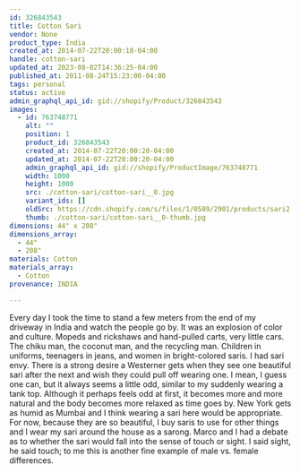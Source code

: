 ```yaml
---
id: 326843543
title: Cotton Sari
vendor: None
product_type: India
created_at: 2014-07-22T20:00:18-04:00
handle: cotton-sari
updated_at: 2023-08-02T14:36:25-04:00
published_at: 2011-08-24T15:23:00-04:00
tags: personal
status: active
admin_graphql_api_id: gid://shopify/Product/326843543
images:
  - id: 763748771
    alt: ""
    position: 1
    product_id: 326843543
    created_at: 2014-07-22T20:00:20-04:00
    updated_at: 2014-07-22T20:00:20-04:00
    admin_graphql_api_id: gid://shopify/ProductImage/763748771
    width: 1000
    height: 1000
    src: ./cotton-sari/cotton-sari__0.jpg
    variant_ids: []
    oldSrc: https://cdn.shopify.com/s/files/1/0589/2901/products/sari2.jpeg?v=1406073620
    thumb: ./cotton-sari/cotton-sari__0-thumb.jpg
dimensions: 44" x 208"
dimensions_array:
  - 44"
  - 208"
materials: Cotton
materials_array:
  - Cotton
provenance: INDIA

---
```


Every day I took the time to stand a few meters from the end of my driveway in India and watch the people go by. It was an explosion of color and culture. Mopeds and rickshaws and hand-pulled carts, very little cars. The chiku man, the coconut man, and the recycling man. Children in uniforms, teenagers in jeans, and women in bright-colored saris. I had sari envy. There is a strong desire a Westerner gets when they see one beautiful sari after the next and wish they could pull off wearing one. I mean, I guess one can, but it always seems a little odd, similar to my suddenly wearing a tank top. Although it perhaps feels odd at first, it becomes more and more natural and the body becomes more relaxed as time goes by. New York gets as humid as Mumbai and I think wearing a sari here would be appropriate. For now, because they are so beautiful, I buy saris to use for other things and I wear my sari around the house as a sarong. Marco and I had a debate as to whether the sari would fall into the sense of touch or sight. I said sight, he said touch; to me this is another fine example of male vs. female differences.
